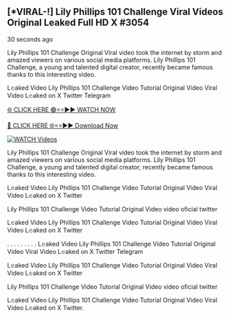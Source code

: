 ##  [*VIRAL-!] Lily Phillips 101 Challenge Viral Videos Original Leaked Full HD X #3054

30 seconds ago

Lily Phillips 101 Challenge Original Viral video took the internet by storm and amazed viewers on various social media platforms. Lily Phillips 101 Challenge, a young and talented digital creator, recently became famous thanks to this interesting video.

L𝚎aked Video Lily Phillips 101 Challenge Video Tutorial Original Video Viral Video L𝚎aked on X Twitter Telegram

[🌐 CLICK HERE 🟢==►► WATCH NOW](
https://azvirallink.blogspot.com/2025/01/viral-video-new-year-2025.html)

[🔴 CLICK HERE 🌐==►► Download Now](
https://azvirallink.blogspot.com/2025/01/viral-video-new-year-2025.html)

[![WATCH Videos](https://i.imgur.com/6ooyjBv.gif)](
https://azvirallink.blogspot.com/2025/01/viral-video-new-year-2025.html)

Lily Phillips 101 Challenge Original Viral video took the internet by storm and amazed viewers on various social media platforms. Lily Phillips 101 Challenge, a young and talented digital creator, recently became famous thanks to this interesting video.

L𝚎aked Video Lily Phillips 101 Challenge Video Tutorial Original Video Viral Video L𝚎aked on X Twitter

Lily Phillips 101 Challenge Video Tutorial Original Video video oficial twitter

L𝚎aked Video Lily Phillips 101 Challenge Video Tutorial Original Video Viral Video L𝚎aked on X Twitter

. . . . . . . . . L𝚎aked Video Lily Phillips 101 Challenge Video Tutorial Original Video Viral Video L𝚎aked on X Twitter Telegram

L𝚎aked Video Lily Phillips 101 Challenge Video Tutorial Original Video Viral Video L𝚎aked on X Twitter

Lily Phillips 101 Challenge Video Tutorial Original Video video oficial twitter

L𝚎aked Video Lily Phillips 101 Challenge Video Tutorial Original Video Viral Video L𝚎aked on X Twitter.
